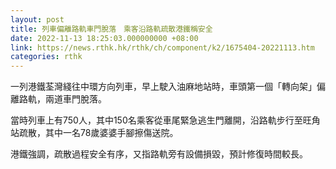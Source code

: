 ```yaml
---
layout: post
title: 列車偏離路軌車門脫落　乘客沿路軌疏散港鐵稱安全
date: 2022-11-13 18:25:03.000000000 +08:00
link: https://news.rthk.hk/rthk/ch/component/k2/1675404-20221113.htm
categories: rthk
---
```


一列港鐵荃灣綫往中環方向列車，早上駛入油麻地站時，車頭第一個「轉向架」偏離路軌，兩道車門脫落。

當時列車上有750人，其中150名乘客從車尾緊急逃生門離開，沿路軌步行至旺角站疏散，其中一名78歲婆婆手腳擦傷送院。

港鐵強調，疏散過程安全有序，又指路軌旁有設備損毀，預計修復時間較長。
